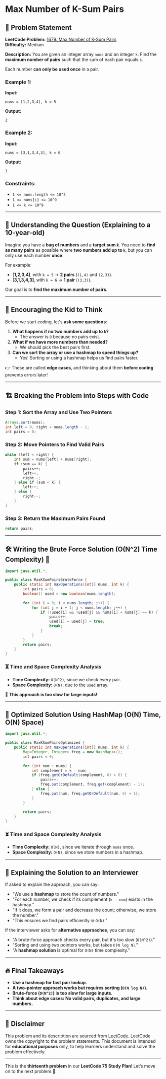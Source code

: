 # Max Number of K-Sum Pairs

## 📌 Problem Statement

**LeetCode Problem:** [1679. Max Number of K-Sum Pairs](https://leetcode.com/problems/max-number-of-k-sum-pairs/)  
**Difficulty:** Medium  

**Description:**
You are given an integer array `nums` and an integer `k`. Find the **maximum number of pairs** such that the sum of each pair equals `k`.

Each number **can only be used once** in a pair.

### **Example 1:**
**Input:** 
```
nums = [1,2,3,4], k = 5
```
**Output:** 
```
2
```

### **Example 2:**
**Input:** 
```
nums = [3,1,3,4,3], k = 6
```
**Output:** 
```
1
```

### **Constraints:**
- `1 <= nums.length <= 10^5`
- `1 <= nums[i] <= 10^9`
- `1 <= k <= 10^9`

---

## 📌 Understanding the Question (Explaining to a 10-year-old)

Imagine you have a **bag of numbers** and a **target sum `k`**. You need to **find as many pairs** as possible where **two numbers add up to `k`**, but you can only use each number **once**.

For example:
- **[1,2,3,4]**, with `k = 5` → **2 pairs** (`(1,4)` and `(2,3)`).
- **[3,1,3,4,3]**, with `k = 6` → **1 pair** (`(3,3)`).

Our goal is to **find the maximum number of pairs**.

---

## 🧠 Encouraging the Kid to Think

Before we start coding, let's **ask some questions**:
1. **What happens if no two numbers add up to `k`?**
   - The answer is `0` because no pairs exist.
2. **What if we have more numbers than needed?**
   - We should pick the best pairs first.
3. **Can we sort the array or use a hashmap to speed things up?**
   - Yes! Sorting or using a hashmap helps us find pairs faster.

👉 These are called **edge cases**, and thinking about them **before coding** prevents errors later!

---

## 🏗️ Breaking the Problem into Steps with Code

### Step 1: Sort the Array and Use Two Pointers
```java
Arrays.sort(nums);
int left = 0, right = nums.length - 1;
int pairs = 0;
```

### Step 2: Move Pointers to Find Valid Pairs
```java
while (left < right) {
    int sum = nums[left] + nums[right];
    if (sum == k) {
        pairs++;
        left++;
        right--;
    } else if (sum < k) {
        left++;
    } else {
        right--;
    }
}
```

### Step 3: Return the Maximum Pairs Found
```java
return pairs;
```

---

## 🛠️ Writing the Brute Force Solution (O(N^2) Time Complexity) 🚨

```java
import java.util.*;

public class MaxKSumPairsBruteForce {
    public static int maxOperations(int[] nums, int k) {
        int pairs = 0;
        boolean[] used = new boolean[nums.length];
        
        for (int i = 0; i < nums.length; i++) {
            for (int j = i + 1; j < nums.length; j++) {
                if (!used[i] && !used[j] && nums[i] + nums[j] == k) {
                    pairs++;
                    used[i] = used[j] = true;
                    break;
                }
            }
        }
        return pairs;
    }
}
```

### ⏳ Time and Space Complexity Analysis
- **Time Complexity:** `O(N^2)`, since we check every pair.
- **Space Complexity:** `O(N)`, due to the `used` array.

🚨 **This approach is too slow for large inputs!**

---

## 🚀 Optimized Solution Using HashMap (O(N) Time, O(N) Space)

```java
import java.util.*;

public class MaxKSumPairsOptimized {
    public static int maxOperations(int[] nums, int k) {
        Map<Integer, Integer> freq = new HashMap<>();
        int pairs = 0;
        
        for (int num : nums) {
            int complement = k - num;
            if (freq.getOrDefault(complement, 0) > 0) {
                pairs++;
                freq.put(complement, freq.get(complement) - 1);
            } else {
                freq.put(num, freq.getOrDefault(num, 0) + 1);
            }
        }
        
        return pairs;
    }
}
```

### ⏳ Time and Space Complexity Analysis
- **Time Complexity:** `O(N)`, since we iterate through `nums` once.
- **Space Complexity:** `O(N)`, since we store numbers in a hashmap.

---

## 📢 Explaining the Solution to an Interviewer
If asked to explain the approach, you can say:
- "We use a **hashmap** to store the count of numbers."
- "For each number, we check if its complement (`k - num`) exists in the hashmap."
- "If it does, we form a pair and decrease the count; otherwise, we store the number."
- "This ensures we find pairs efficiently in `O(N)`."

If the interviewer asks for **alternative approaches**, you can say:
- "A brute-force approach checks every pair, but it's too slow (`O(N^2)`)."
- "Sorting and using two pointers works, but takes `O(N log N)`."
- "A **hashmap solution** is optimal for `O(N)` time complexity."

---

## 🔥 Final Takeaways
- **Use a hashmap for fast pair lookup.**
- **A two-pointer approach works but requires sorting (`O(N log N)`).**
- **Brute-force (`O(N^2)`) is too slow for large inputs.**
- **Think about edge cases: No valid pairs, duplicates, and large numbers.**

---

## 📜 Disclaimer
This problem and its description are sourced from [LeetCode](https://leetcode.com/problems/max-number-of-k-sum-pairs/). LeetCode owns the copyright to the problem statements. This document is intended for **educational purposes** only, to help learners understand and solve the problem effectively.

---

This is the **thirteenth problem** in our **LeetCode 75 Study Plan**! Let’s move on to the next problem 🚀.

